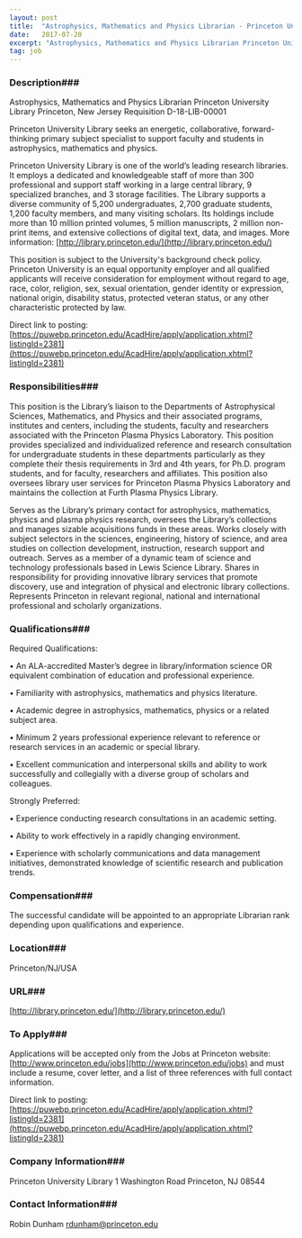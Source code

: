 ```yaml
---
layout: post
title:  "Astrophysics, Mathematics and Physics Librarian - Princeton University Library"
date:   2017-07-20
excerpt: "Astrophysics, Mathematics and Physics Librarian Princeton University Library Princeton, New Jersey Requisition D-18-LIB-00001 Princeton University Library seeks an energetic, collaborative, forward-thinking primary subject specialist to support faculty and students in astrophysics, mathematics and physics. Princeton University Library is one of the world’s leading research libraries. It employs a dedicated and..."
tag: job
---
```


### Description###

Astrophysics, Mathematics and Physics Librarian
Princeton University Library
Princeton, New Jersey
Requisition D-18-LIB-00001

Princeton University Library seeks an energetic, collaborative, forward-thinking primary subject specialist to support faculty and students in astrophysics, mathematics and physics. 

Princeton University Library is one of the world’s leading research libraries. It employs a dedicated and knowledgeable staff of more than 300 professional and support staff working in a large central library, 9 specialized branches, and 3 storage facilities. The Library supports a diverse community of 5,200 undergraduates, 2,700 graduate students, 1,200 faculty members, and many visiting scholars. Its holdings include more than 10 million printed volumes, 5 million manuscripts, 2 million non-print items, and extensive collections of digital text, data, and images.  More information:  [http://library.princeton.edu/](http://library.princeton.edu/)


This position is subject to the University's background check policy. Princeton University is an equal opportunity employer and all qualified applicants will receive consideration for employment without regard to age, race, color, religion, sex, sexual orientation, gender identity or expression, national origin, disability status, protected veteran status, or any other characteristic protected by law. 

 Direct link to posting: [https://puwebp.princeton.edu/AcadHire/apply/application.xhtml?listingId=2381](https://puwebp.princeton.edu/AcadHire/apply/application.xhtml?listingId=2381)




### Responsibilities###

This position is the Library’s liaison to the Departments of Astrophysical Sciences, Mathematics, and Physics and their associated programs, institutes and centers, including the students, faculty and researchers associated with the Princeton Plasma Physics Laboratory.  This position provides specialized and individualized reference and research consultation for undergraduate students in these departments particularly as they complete their thesis requirements in 3rd and 4th years, for Ph.D. program students, and for faculty, researchers and affiliates. This position also oversees library user services for Princeton Plasma Physics Laboratory and maintains the collection at Furth Plasma Physics Library.

Serves as the Library’s primary contact for astrophysics, mathematics, physics and plasma physics research, oversees the Library’s collections and manages sizable acquisitions funds in these areas. Works closely with subject selectors in the sciences, engineering, history of science, and area studies on collection development, instruction, research support and outreach. Serves as a member of a dynamic team of science and technology professionals based in Lewis Science Library. Shares in responsibility for providing innovative library services that promote discovery, use and integration of physical and electronic library collections. Represents Princeton in relevant regional, national and international professional and scholarly organizations. 


### Qualifications###

Required Qualifications: 

• 	An ALA-accredited Master’s degree in library/information science OR equivalent combination of education and professional experience.

• 	Familiarity with astrophysics, mathematics and physics literature.

• 	Academic degree in astrophysics, mathematics, physics or a related subject area.

• 	Minimum 2 years professional experience relevant to reference or research services in an academic or special library.

• 	Excellent communication and interpersonal skills and ability to work successfully and collegially with a diverse group of scholars and colleagues.

Strongly Preferred:

• 	Experience conducting research consultations in an academic setting.

• 	Ability to work effectively in a rapidly changing environment.

• 	Experience with scholarly communications and data management initiatives, demonstrated knowledge of scientific research and publication trends.


### Compensation###

The successful candidate will be appointed to an appropriate Librarian rank depending upon qualifications and experience. 


### Location###

Princeton/NJ/USA


### URL###

 [http://library.princeton.edu/](http://library.princeton.edu/)

### To Apply###

Applications will be accepted only from the Jobs at Princeton website: [http://www.princeton.edu/jobs](http://www.princeton.edu/jobs) and must include a resume, cover letter, and a list of three references with full contact information. 

 Direct link to posting: [https://puwebp.princeton.edu/AcadHire/apply/application.xhtml?listingId=2381](https://puwebp.princeton.edu/AcadHire/apply/application.xhtml?listingId=2381)



### Company Information###

Princeton University Library
1 Washington Road
Princeton, NJ 08544


### Contact Information###

Robin Dunham
rdunham@princeton.edu


